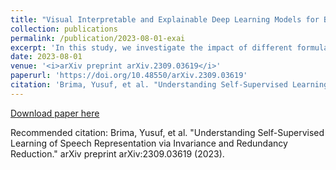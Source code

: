 ```yaml
---
title: "Visual Interpretable and Explainable Deep Learning Models for Brain Tumor MRI and COVID-19 Chest X-ray Images"
collection: publications
permalink: /publication/2023-08-01-exai
excerpt: 'In this study, we investigate the impact of different formulations of the Barlow Twins (BT) objective on downstream task performance for speech data, proposing Modified Barlow Twins (MBT) with normalized latents to enforce scale-invariance, and our results demonstrate that MBT improves representation generalization over original BT, particularly when fine-tuning with limited target data, highlighting the importance of designing objectives that encourage invariant and transferable representations for self-supervised speech representations.'
date: 2023-08-01
venue: '<i>arXiv preprint arXiv.2309.03619</i>'
paperurl: 'https://doi.org/10.48550/arXiv.2309.03619'
citation: 'Brima, Yusuf, et al. "Understanding Self-Supervised Learning of Speech Representation via Invariance and Redundancy Reduction." arXiv preprint arXiv:2309.03619 (2023).'
---
```


[Download paper here](https://doi.org/10.48550/arXiv.2309.03619)

Recommended citation: Brima, Yusuf, et al. "Understanding Self-Supervised Learning of Speech Representation via Invariance and Redundancy Reduction." arXiv preprint arXiv:2309.03619 (2023).
